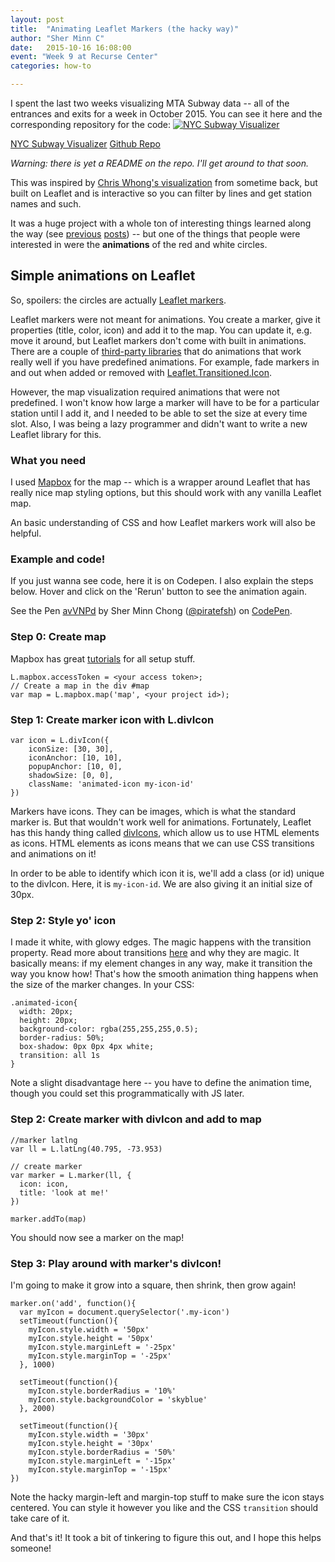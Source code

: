 ```yaml
---
layout: post
title:  "Animating Leaflet Markers (the hacky way)"
author: "Sher Minn C"
date:   2015-10-16 16:08:00
event: "Week 9 at Recurse Center"
categories: how-to

---
```

I spent the last two weeks visualizing MTA Subway data -- all of the entrances and exits for a week in October 2015. You can see it here and the corresponding repository for the code:
[![NYC Subway Visualizer](/assets/images/subway/subway-visualizer.gif)](http://piratefsh.github.io/mta-maps/public)

<a href="http://piratefsh.github.io/mta-maps/public" class='btn btn-primary'>NYC Subway Visualizer</a>
<a href="https://github.com/piratefsh/mta-mgitaps" class='btn btn-default'>Github Repo</a>

_Warning: there is yet a README on the repo. I'll get around to that soon._

This was inspired by [Chris Whong's visualization](chriswhong.com/open-data/visualizing-the-mtas-turnstile-data/) from sometime back, but built on Leaflet and is interactive so you can filter by lines and get station names and such.

It was a huge project with a whole ton of interesting things learned along the way (see [previous](/projects/2015/10/05/mta-subway-turnstile-charts.html) [posts](/projects/2015/10/03/mta-subway-turnstile-data.html)) -- but one of the things that people were interested in were the **animations** of the red and white circles.

## Simple animations on Leaflet
So, spoilers: the circles are actually [Leaflet markers](http://leafletjs.com/reference.html#marker).

Leaflet markers were not meant for animations. You create a marker, give it properties (title, color, icon) and add it to the map. You can update it, e.g. move it around, but Leaflet markers don't come with built in animations. There are a couple of [third-party libraries](http://leafletjs.com/plugins.html#overlay-animations) that do animations that work really well if you have predefined animations. For example, fade markers in and out when added or removed with [Leaflet.Transitioned.Icon](https://github.com/naturalatlas/leaflet-transitionedicon). 

However, the map visualization required animations that were not predefined. I won't know how large a marker will have to be for a particular station until I add it, and I needed to be able to set the size at every time slot. Also, I was being a lazy programmer and didn't want to write a new Leaflet library for this.

### What you need
I used [Mapbox](https://www.mapbox.com/mapbox.js/api/v2.2.2/) for the map -- which is a wrapper around Leaflet that has really nice map styling options, but this should work with any vanilla Leaflet map. 

An basic understanding of CSS and how Leaflet markers work will also be helpful.

### Example and code! 
If you just wanna see code, here it is on Codepen. I also explain the steps below. Hover and click on the 'Rerun' button to see the animation again.

<p data-height="268" data-theme-id="0" data-slug-hash="avVNPd" data-default-tab="result" data-user="piratefsh" class='codepen'>See the Pen <a href='http://codepen.io/piratefsh/pen/avVNPd/'>avVNPd</a> by Sher Minn Chong (<a href='http://codepen.io/piratefsh'>@piratefsh</a>) on <a href='http://codepen.io'>CodePen</a>.</p>
<script async src="//assets.codepen.io/assets/embed/ei.js"></script>

### Step 0: Create map
Mapbox has great [tutorials](https://www.mapbox.com/mapbox.js/api/v2.2.2/) for all setup stuff.

    L.mapbox.accessToken = <your access token>;
    // Create a map in the div #map
    var map = L.mapbox.map('map', <your project id>);

### Step 1: Create marker icon with L.divIcon

    var icon = L.divIcon({
        iconSize: [30, 30],
        iconAnchor: [10, 10],
        popupAnchor: [10, 0],
        shadowSize: [0, 0],
        className: 'animated-icon my-icon-id' 
    })

Markers have icons. They can be images, which is what the standard marker is. But that wouldn't work well for animations. Fortunately, Leaflet has this handy thing called [divIcons](http://leafletjs.com/reference.html#divicon), which allow us to use HTML elements as icons. HTML elements as icons means that we can use CSS transitions and animations on it!

In order to be able to identify which icon it is, we'll add a class (or id) unique to the divIcon. Here, it is `my-icon-id`. We are also giving it an initial size of 30px. 

### Step 2: Style yo' icon

I made it white, with glowy edges. The magic happens with the transition property. Read more about transitions [here](https://css-tricks.com/almanac/properties/t/transition/) and why they are magic. It basically means: if my element changes in any way, make it transition the way you know how! That's how the smooth animation thing happens when the size of the marker changes. In your CSS:

    .animated-icon{
      width: 20px;
      height: 20px;
      background-color: rgba(255,255,255,0.5);
      border-radius: 50%;
      box-shadow: 0px 0px 4px white;
      transition: all 1s 
    }

Note a slight disadvantage here -- you have to define the animation time, though you could set this programmatically with JS later.

### Step 2: Create marker with divIcon and add to map
    //marker latlng
    var ll = L.latLng(40.795, -73.953)

    // create marker
    var marker = L.marker(ll, {
      icon: icon,
      title: 'look at me!'
    })

    marker.addTo(map)

You should now see a marker on the map!

### Step 3: Play around with marker's divIcon!
I'm going to make it grow into a square, then shrink, then grow again! 

    marker.on('add', function(){
      var myIcon = document.querySelector('.my-icon')
      setTimeout(function(){
        myIcon.style.width = '50px'
        myIcon.style.height = '50px'
        myIcon.style.marginLeft = '-25px'
        myIcon.style.marginTop = '-25px'
      }, 1000)

      setTimeout(function(){
        myIcon.style.borderRadius = '10%'
        myIcon.style.backgroundColor = 'skyblue'
      }, 2000)

      setTimeout(function(){
        myIcon.style.width = '30px'
        myIcon.style.height = '30px'
        myIcon.style.borderRadius = '50%'
        myIcon.style.marginLeft = '-15px'
        myIcon.style.marginTop = '-15px'
    })

Note the hacky margin-left and margin-top stuff to make sure the icon stays centered. You can style it however you like and the CSS `transition` should take care of it. 

And that's it! It took a bit of tinkering to figure this out, and I hope this helps someone!
